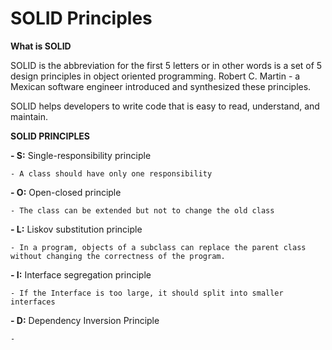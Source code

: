 # **SOLID Principles**

**What is SOLID**

SOLID is the abbreviation for the first 5 letters or in other words is a set of 5 design principles in object oriented programming. 
Robert C. Martin - a Mexican software engineer introduced and synthesized these principles.

SOLID helps developers to write code that is easy to read, understand, and maintain.

**SOLID PRINCIPLES**

**- S:** Single-responsibility principle

    - A class should have only one responsibility

**- O:** Open-closed principle

    - The class can be extended but not to change the old class

**- L:** Liskov substitution principle

    - In a program, objects of a subclass can replace the parent class without changing the correctness of the program.

**- I:** Interface segregation principle

    - If the Interface is too large, it should split into smaller interfaces

**- D:** Dependency Inversion Principle

    - 
    